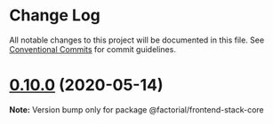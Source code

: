 # Change Log

All notable changes to this project will be documented in this file.
See [Conventional Commits](https://conventionalcommits.org) for commit guidelines.

# [0.10.0](https://github.com/factorial-io/factorial-frontend-stack/tree/master/packages/frontend-stack-core/compare/v0.9.1...v0.10.0) (2020-05-14)

**Note:** Version bump only for package @factorial/frontend-stack-core
